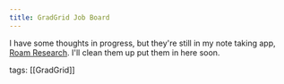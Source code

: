 ```yaml
---  
title: GradGrid Job Board
---  
```


I have some thoughts in progress, but they're still in my note taking app, [Roam Research](https://roamresearch.com/). I'll clean them up put them in here soon.

tags: [[GradGrid]]